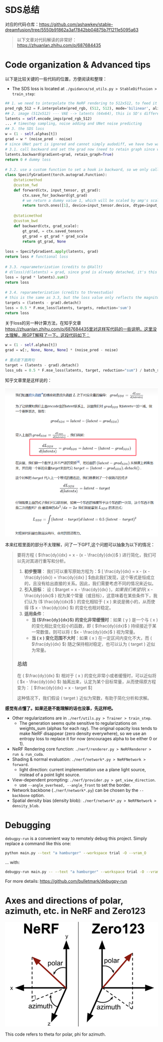 # SDS总结

对应的代码仓库：https://github.com/ashawkey/stable-dreamfusion/tree/5550b91862a3af7842bb04875b7f1211e5095a63

> 以下文章对代码解读的非常好：https://zhuanlan.zhihu.com/p/687684435

# Code organization & Advanced tips

以下是比较关键的一些代码的位置，方便阅读和整理：

* The SDS loss is located at `./guidance/sd_utils.py > StableDiffusion > train_step`:
```python
## 1. we need to interpolate the NeRF rendering to 512x512, to feed it to SD's VAE.
pred_rgb_512 = F.interpolate(pred_rgb, (512, 512), mode='bilinear', align_corners=False)
## 2. image (512x512) --- VAE --> latents (64x64), this is SD's difference from Imagen.
latents = self.encode_imgs(pred_rgb_512)
... # timestep sampling, noise adding and UNet noise predicting
## 3. the SDS loss
w = (1 - self.alphas[t])
grad = w * (noise_pred - noise)
# since UNet part is ignored and cannot simply audodiff, we have two ways to set the grad:
# 3.1. call backward and set the grad now (need to retain graph since we will call a second backward for the other losses later)
latents.backward(gradient=grad, retain_graph=True)
return 0 # dummy loss

# 3.2. use a custom function to set a hook in backward, so we only call backward once (credits to @elliottzheng)
class SpecifyGradient(torch.autograd.Function):
    @staticmethod
    @custom_fwd
    def forward(ctx, input_tensor, gt_grad):
        ctx.save_for_backward(gt_grad)
        # we return a dummy value 1, which will be scaled by amp's scaler so we get the scale in backward.
        return torch.ones([1], device=input_tensor.device, dtype=input_tensor.dtype)

    @staticmethod
    @custom_bwd
    def backward(ctx, grad_scale):
        gt_grad, = ctx.saved_tensors
        gt_grad = gt_grad * grad_scale
        return gt_grad, None

loss = SpecifyGradient.apply(latents, grad)
return loss # functional loss

# 3.3. reparameterization (credits to @Xallt)
# d(loss)/d(latents) = grad, since grad is already detached, it's this simple.
loss = (grad * latents).sum()
return loss

# 3.4. reparameterization (credits to threestudio)
# this is the same as 3.3, but the loss value only reflects the magnitude of grad, which is more informative.
targets = (latents - grad).detach()
loss = 0.5 * F.mse_loss(latents, targets, reduction='sum')
return loss
```
关于loss的另一种计算方法，在知乎文章 https://zhuanlan.zhihu.com/p/687684435里对这样写代码的一些说明，这里没太理解，用GPT解释了一下。这段代码如下：

```python
w = (1 - self.alphas[t])
grad = w[:, None, None, None] * (noise_pred - noise)

# 重点是下面两句
target = (latents - grad).detach()
loss_sds = 0.5 * F.mse_loss(latents, target, reduction="sum") / batch_size
```

知乎文章里是这样说的：

![image-20241210120759533](./assets/image-20241210120759533.png)

本来红框里面的部分不太理解，问了一下GPT,这个问题可以抽象为以下的情况：

> 要将方程 ( $\frac{dy}{dx} = x - (x - \frac{dy}{dx})$ ) 进行简化，我们可以先对其进行重写和分析。
>
> 1. **初步整理**： 我们可以重写原始方程为：$ [ \frac{dy}{dx} = x - (x - \frac{dy}{dx}) = \frac{dy}{dx} ] $由此我们发现，这个等式是恒成立的，且没有给出直接的关系。因此，我们需要考虑不同的情况来近似。
> 2. **引入目标**： 设 ( $target = x - \frac{dy}{dx} $)，如果我们希望将 ($ x - \frac{dy}{dx}$ ) 视为某个常量（或目标），这意味着在某些条件下，我们认为 ($ \frac{dy}{dx}$ ) 的变化相较于 ( x ) 来说是微小的，从而使得 ($ x - \frac{dy}{dx} $) 的变化也相对稳定。
> 3. **适用条件**：
>    - **当 ($\frac{dy}{dx}$) 的变化非常缓慢时**：如果 ( y ) 是一个与 ( x ) 的变化相比变化较小的函数，即 ( $\frac{dy}{dx}$ ) 持续接近于某一常数值，则可以将 ( $x - \frac{dy}{dx}$ ) 视为常量。
>    - **当 ( x ) 变化范围不大时**：如果 ( x ) 在一定区间内变化不大，而 ( $\frac{dy}{dx} $) 随之保持相对稳定，也可以认为 ( target ) 近似为常量。
>
> ### 总结
>
> 在 ( $\frac{dy}{dx} $) 相对于 ( x ) 的变化非常小或者缓慢时，可以近似将 ( $x - \frac{dy}{dx} $) 抽离出来，认定为某个目标常量，从而使得原方程变为： [ $\frac{dy}{dx} = x - target $]
>
> 这种情况下，我们假设 ( target ) 近似为常数，有助于简化分析和求解。

**感觉有点懂了。如果还是不能理解的话也没事，先这样吧。**

* Other regularizations are in `./nerf/utils.py > Trainer > train_step`.
    * The generation seems quite sensitive to regularizations on weights_sum (alphas for each ray). The original opacity loss tends to make NeRF disappear (zero density everywhere), so we use an entropy loss to replace it for now (encourages alpha to be either 0 or 1).
* NeRF Rendering core function: `./nerf/renderer.py > NeRFRenderer > run & run_cuda`.
* Shading & normal evaluation: `./nerf/network*.py > NeRFNetwork > forward`.
    * light direction: current implementation use a plane light source, instead of a point light source.
* View-dependent prompting: `./nerf/provider.py > get_view_direction`.
    * use `--angle_overhead, --angle_front` to set the border.
* Network backbone (`./nerf/network*.py`) can be chosen by the `--backbone` option.
* Spatial density bias (density blob): `./nerf/network*.py > NeRFNetwork > density_blob`.


# Debugging

`debugpy-run` is a convenient way to remotely debug this project. Simply replace a command like this one:

```bash
python main.py --text "a hamburger" --workspace trial -O --vram_O
```

... with:

```bash
debugpy-run main.py -- --text "a hamburger" --workspace trial -O --vram_O
```

For more details: https://github.com/bulletmark/debugpy-run 

# Axes and directions of polar, azimuth, etc. in NeRF and Zero123

<img width="1119" alt="NeRF_Zero123" src="./assets/a0f432ff-2d08-45a4-a390-bda64f5cbc94.png">

This code refers to theta for polar, phi for azimuth.